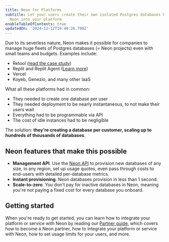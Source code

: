 ```yaml
---
title: Neon for Platforms
subtitle: Let your users create their own isolated Postgres databases by integrating
  Neon into your platform
enableTableOfContents: true
updatedOn: '2024-12-12T19:49:26.798Z'
---
```


Due to its severless nature, Neon makes it possible for companies to manage huge fleets of Postgres databases (= Neon projects) even with small teams and budgets. Examples include:

- Retool ([read the case study](https://neon.tech/blog/how-retool-uses-retool-and-the-neon-api-to-manage-300k-postgres-databases))
- Replit and Replit Agent ([Learn more](https://neon.tech/blog/looking-at-how-replit-agent-handles-databases))
- Vercel
- Koyeb, Genezio, and many other IaaS

What all these platforms had in common:

- They needed to create one database per user
- They needed deployment to be nearly instantaneous, to not make their users wait
- Everything had to be programmable via API
- The cost of idle instances had to be negligible

The solution: **they're creating a database per customer, scaling up to hundreds of thousands of databases**.

<CTA title="Want to know more?" description="Our database-per-user guide walks you through how to set up a database-per user model in Neon" buttonText="Database-per-user guide" buttonUrl="/docs/use-cases/database-per-user" />

## Neon features that make this possible

- **Management API**. Use the [Neon API](https://api-docs.neon.tech/reference/getting-started-with-neon-api) to provision new databases of any size, in any region, set up usage quotes, even pass through costs to end-users with detailed per-database metrics.
- **Instant provisioning**. Neon databases provision in less than 1 second.
- **Scale-to-zero**. You don't pay for inactive databases in Neon, meaning you're not paying a fixed cost for every database you onboard.

## Getting started

When you're ready to get started, you can learn how to integrate your platform or service with Neon by reading our [Partner guide](https://neon.tech/docs/guides/partner-intro), which covers how to become a Neon partner, how to integrate your platform or service with Neon, how to set usage limits for your users, and more.
